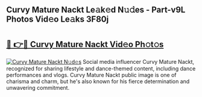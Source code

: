 ## Curvy Mature Nackt Le𝚊k𝚎d N𝚞𝚍es - Part-v9L Photos Vid𝚎o Le𝚊ks 3F80j

# <h2><a href="http://fb450dr.evod.top/?m=Curvy+Mature+Nackt">🔗 👉🔴 Curvy Mature Nackt Vid𝚎o Ph𝚘t𝚘s</a></h2>

[![Curvy Mature Nackt N𝚞d𝚎s](https://i.imgur.com/8V9OHl7.gif)](http://fb450dr.evod.top/?m=Curvy+Mature+Nackt)
Social media influencer Curvy Mature Nackt, recognized for sharing lifestyle and dance-themed content, including dance performances and vlogs. Curvy Mature Nackt public image is one of charisma and charm, but he's also known for his fierce determination and unwavering commitment. 
